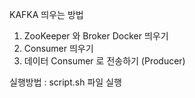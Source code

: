 KAFKA 띄우는 방법

1. ZooKeeper 와 Broker Docker 띄우기
2. Consumer 띄우기
3. 데이터 Consumer 로 전송하기 (Producer)



실행방법 : 
script.sh 파일 실행